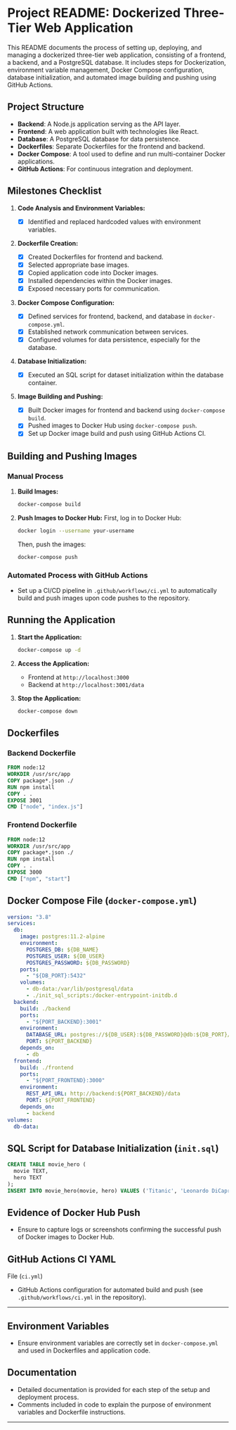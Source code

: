# Project README: Dockerized Three-Tier Web Application

This README documents the process of setting up, deploying, and managing a dockerized three-tier web application, consisting of a frontend, a backend, and a PostgreSQL database. It includes steps for Dockerization, environment variable management, Docker Compose configuration, database initialization, and automated image building and pushing using GitHub Actions.

## Project Structure

- **Backend**: A Node.js application serving as the API layer.
- **Frontend**: A web application built with technologies like React.
- **Database**: A PostgreSQL database for data persistence.
- **Dockerfiles**: Separate Dockerfiles for the frontend and backend.
- **Docker Compose**: A tool used to define and run multi-container Docker applications.
- **GitHub Actions**: For continuous integration and deployment.

## Milestones Checklist

1. **Code Analysis and Environment Variables:**

   - [x] Identified and replaced hardcoded values with environment variables.

2. **Dockerfile Creation:**

   - [x] Created Dockerfiles for frontend and backend.
   - [x] Selected appropriate base images.
   - [x] Copied application code into Docker images.
   - [x] Installed dependencies within the Docker images.
   - [x] Exposed necessary ports for communication.

3. **Docker Compose Configuration:**

   - [x] Defined services for frontend, backend, and database in `docker-compose.yml`.
   - [x] Established network communication between services.
   - [x] Configured volumes for data persistence, especially for the database.

4. **Database Initialization:**

   - [x] Executed an SQL script for dataset initialization within the database container.

5. **Image Building and Pushing:**
   - [x] Built Docker images for frontend and backend using `docker-compose build`.
   - [x] Pushed images to Docker Hub using `docker-compose push`.
   - [x] Set up Docker image build and push using GitHub Actions CI.

## Building and Pushing Images

### Manual Process

1. **Build Images:**

   ```bash
   docker-compose build
   ```

2. **Push Images to Docker Hub:**
   First, log in to Docker Hub:
   ```bash
   docker login --username your-username
   ```
   Then, push the images:
   ```bash
   docker-compose push
   ```

### Automated Process with GitHub Actions

- Set up a CI/CD pipeline in `.github/workflows/ci.yml` to automatically build and push images upon code pushes to the repository.

## Running the Application

1. **Start the Application:**

   ```bash
   docker-compose up -d
   ```

2. **Access the Application:**

   - Frontend at `http://localhost:3000`
   - Backend at `http://localhost:3001/data`

3. **Stop the Application:**
   ```bash
   docker-compose down
   ```

## Dockerfiles

### Backend Dockerfile

```Dockerfile
FROM node:12
WORKDIR /usr/src/app
COPY package*.json ./
RUN npm install
COPY . .
EXPOSE 3001
CMD ["node", "index.js"]
```

### Frontend Dockerfile

```Dockerfile
FROM node:12
WORKDIR /usr/src/app
COPY package*.json ./
RUN npm install
COPY . .
EXPOSE 3000
CMD ["npm", "start"]
```

## Docker Compose File (`docker-compose.yml`)

```yaml
version: "3.8"
services:
  db:
    image: postgres:11.2-alpine
    environment:
      POSTGRES_DB: ${DB_NAME}
      POSTGRES_USER: ${DB_USER}
      POSTGRES_PASSWORD: ${DB_PASSWORD}
    ports:
      - "${DB_PORT}:5432"
    volumes:
      - db-data:/var/lib/postgresql/data
      - ./init_sql_scripts:/docker-entrypoint-initdb.d
  backend:
    build: ./backend
    ports:
      - "${PORT_BACKEND}:3001"
    environment:
      DATABASE_URL: postgres://${DB_USER}:${DB_PASSWORD}@db:${DB_PORT}/${DB_NAME}
      PORT: ${PORT_BACKEND}
    depends_on:
      - db
  frontend:
    build: ./frontend
    ports:
      - "${PORT_FRONTEND}:3000"
    environment:
      REST_API_URL: http://backend:${PORT_BACKEND}/data
      PORT: ${PORT_FRONTEND}
    depends_on:
      - backend
volumes:
  db-data:
```

## SQL Script for Database Initialization (`init.sql`)

```sql
CREATE TABLE movie_hero (
  movie TEXT,
  hero TEXT
);
INSERT INTO movie_hero(movie, hero) VALUES ('Titanic', 'Leonardo DiCaprio');
```

## Evidence of Docker Hub Push

- Ensure to capture logs or screenshots confirming the successful push of Docker images to Docker Hub.

## GitHub Actions CI YAML

File (`ci.yml`)

- GitHub Actions configuration for automated build and push (see `.github/workflows/ci.yml` in the repository).

---

## Environment Variables

- Ensure environment variables are correctly set in `docker-compose.yml` and used in Dockerfiles and application code.

## Documentation

- Detailed documentation is provided for each step of the setup and deployment process.
- Comments included in code to explain the purpose of environment variables and Dockerfile instructions.

---
